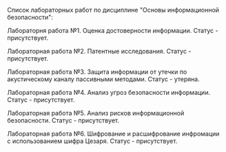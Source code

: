 Список лабораторных работ по дисциплине "Основы информационной безопасности":

Лабораторня работа №1. Оценка достоверности информации. Статус - присутствует.

Лабораторная работа №2. Патентные исследования. Статус - присутствует.

Лабораторная работа №3. Защита информации от утечки по акустическому каналу пассивными методами. Статус - утеряна.

Лабораторная работа №4. Анализ угроз безопасности информации. Статус - присутствует.

Лабораторная работа №5. Анализ рисков информационной безопасности. Статус - присутствует.

Лабораторная работа №6. Шифрование и расшифрование инфромации с использованием шифра Цезаря. Статус - присутствует.
